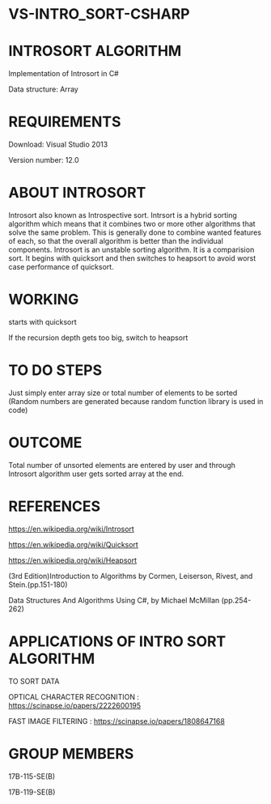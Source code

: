 # VS-INTRO_SORT-CSHARP

# INTROSORT ALGORITHM
Implementation of Introsort in C#

Data structure: Array

# REQUIREMENTS
Download: Visual Studio 2013

Version number: 12.0

# ABOUT INTROSORT
Introsort also known as Introspective sort. Intrsort is a hybrid sorting algorithm which means that it combines two or more other algorithms that solve the same problem. This is generally done to combine wanted features of each, so that the overall algorithm is better than the individual components. Introsort is an unstable sorting algorithm. It is a comparision sort. It begins with quicksort and then switches to heapsort to avoid worst case performance of quicksort.

# WORKING
starts with quicksort

If the recursion depth gets too big, switch to heapsort

# TO DO STEPS
Just simply enter array size or total number of elements to be sorted (Random numbers are generated because random function library is used in code)

# OUTCOME
Total number of unsorted elements are entered by user and through Introsort algorithm user gets sorted array at the end. 

# REFERENCES
https://en.wikipedia.org/wiki/Introsort

https://en.wikipedia.org/wiki/Quicksort

https://en.wikipedia.org/wiki/Heapsort

(3rd Edition)Introduction to Algorithms by Cormen, Leiserson, Rivest, and Stein.(pp.151-180) 

Data Structures And Algorithms Using C#, by Michael McMillan (pp.254-262) 

# APPLICATIONS OF INTRO SORT ALGORITHM
TO SORT DATA 

OPTICAL CHARACTER RECOGNITION : https://scinapse.io/papers/2222600195

FAST IMAGE FILTERING : https://scinapse.io/papers/1808647168

# GROUP MEMBERS
17B-115-SE(B)

17B-119-SE(B)

